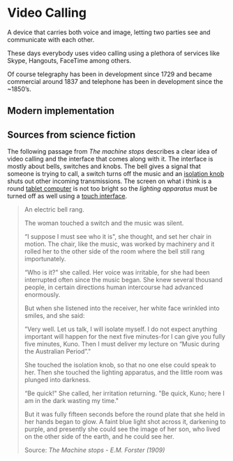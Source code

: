 # Video Calling

A device that carries both voice and image, letting two parties see and communicate with each other.

These days everybody uses video calling using a plethora of services like Skype, Hangouts, FaceTime among others.

Of course telegraphy has been in development since 1729 and became commercial around 1837 and telephone has been in development since the ~1850’s. 

## Modern implementation



## Sources from science fiction 

The following passage from *The machine stops* describes a clear idea of video calling and the interface that comes along with it. The interface is mostly about bells, switches and knobs. The bell gives a signal that someone is trying to call, a switch turns off the music and an [isolation knob]() shuts out other incoming transmissions. The screen on what i think is a round [tablet computer]() is not too bright so the *lighting apparatus* must be turned off as well using a [touch interface]().

> An electric bell rang.
> 
> The woman touched a switch and the music was silent.
> 
> “I suppose I must see who it is", she thought, and set her chair in motion. The chair, like the music, was worked by machinery and it rolled her to the other side of the room where the bell still rang importunately.
> 
> “Who is it?" she called. Her voice was irritable, for she had been interrupted often since the music began. She knew several thousand people, in certain directions human intercourse had advanced enormously.
> 
> But when she listened into the receiver, her white face wrinkled into smiles, and she said:
> 
> ”Very well. Let us talk, I will isolate myself. I do not expect anything important will happen for the next five minutes-for I can give you fully five minutes, Kuno. Then I must deliver my lecture on “Music during the Australian Period”."
> 
> She touched the isolation knob, so that no one else could speak to her. Then she touched the lighting apparatus, and the little room was plunged into darkness.
> 
> “Be quick!" She called, her irritation returning. "Be quick, Kuno; here I am in the dark wasting my time."
> 
> But it was fully fifteen seconds before the round plate that she held in her hands began to glow. A faint blue light shot across it, darkening to purple, and presently she could see the image of her son, who lived on the other side of the earth, and he could see her.
>
> Source: *The Machine stops - E.M. Forster (1909)*

